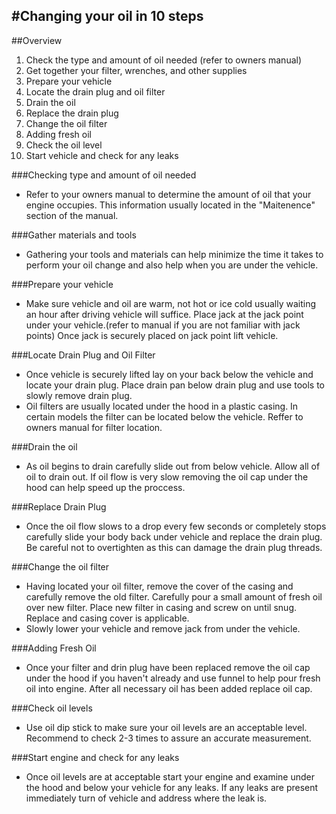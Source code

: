 #Changing your oil in 10 steps
------ 

##Overview
1. Check the type and amount of oil needed (refer to owners manual)
2. Get together your filter, wrenches, and other supplies
3. Prepare your vehicle
4. Locate the drain plug and oil filter
5. Drain the oil
6. Replace the drain plug
7. Change the oil filter
8. Adding fresh oil
9. Check the oil level
10. Start vehicle and check for any leaks

###Checking type and amount of oil needed
 - Refer to your owners manual to determine the amount of oil that your engine occupies. This information usually located in the "Maitenence" section of the manual. 

###Gather materials and tools
 - Gathering your tools and materials can help minimize the time it takes to perform your oil change and also help when you are under the vehicle. 

###Prepare your vehicle 
 - Make sure vehicle and oil are warm, not hot or ice cold usually waiting an hour after driving vehicle will suffice. Place jack at the jack point under your vehicle.(refer to manual if you are not familiar with jack points) Once jack is securely placed on jack point lift vehicle. 

###Locate Drain Plug and Oil Filter
 - Once vehicle is securely lifted lay on your back below the vehicle and locate your drain plug. Place drain pan below drain plug and use tools to slowly remove drain plug.
 - Oil filters are usually located under the hood in a plastic casing. In certain models the filter can be located below the vehicle. Reffer to owners manual for filter location.   

###Drain the oil 
 - As oil begins to drain carefully slide out from below vehicle. Allow all of oil to drain out. If oil flow is very slow removing the oil cap under the hood can help speed up the proccess. 

###Replace Drain Plug
 - Once the oil flow slows to a drop every few seconds or completely stops carefully slide your body back under vehicle and replace the drain plug. Be careful not to overtighten as this can damage the drain plug threads. 

###Change the oil filter
 - Having located your oil filter, remove the cover of the casing and carefully remove the old filter. Carefully pour a small amount of fresh oil over new filter. Place new filter in casing and screw on until snug. Replace and casing cover is applicable. 
 - Slowly lower your vehicle and remove jack from under the vehicle.

###Adding Fresh Oil
 - Once your filter and drin plug have been replaced remove the oil cap under the hood if you haven't already and use funnel to help pour fresh oil into engine. After all necessary oil has been added replace oil cap.

###Check oil levels
 - Use oil dip stick to make sure your oil levels are an acceptable level. Recommend to check 2-3 times to assure an accurate measurement. 

###Start engine and check for any leaks
 - Once oil levels are at acceptable start your engine and examine under the hood and below your vehicle for any leaks. If any leaks are present immediately turn of vehicle and address where the leak is.  